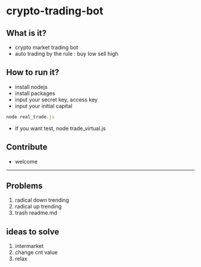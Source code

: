 # crypto-trading-bot
## What is it?
- crypto market trading bot
- auto trading by the rule : buy low sell high
## How to run it?
- install nodejs
- install packages
- input your secret key, access key
- input your initial capital
```javascript
node real_trade.js
```
- if you want test, node trade_virtual.js
## Contribute
- welcome
***
## Problems
1. radical down trending
2. radical up trending
3. trash readme.md
## ideas to solve
1. intermarket
2. change cnt value
3. relax
